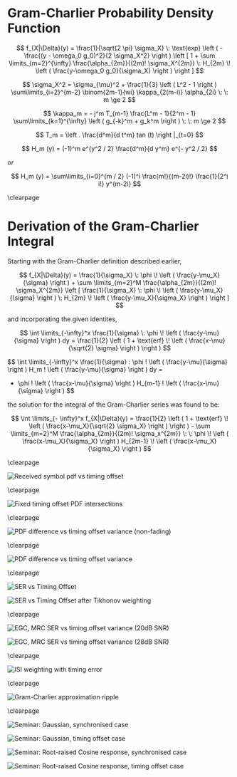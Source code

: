 Gram-Charlier Probability Density Function
==========================================

$$
f_{X|\Delta}(y) = \frac{1}{\sqrt{2 \pi} \sigma_X} \: \text{exp} \left ( - \frac{(y - \omega_0 g_0)^2}{2 \sigma_X^2} \right ) \left [ 1 + \sum \limits_{m=2}^{\infty} \frac{\alpha_{2m}}{(2m)! \sigma_X^{2m}}  \: H_{2m} \! \left ( \frac{y-\omega_0 g_0}{\sigma_X} \right ) \right ]
$$

$$
\sigma_X^2 = \sigma_{\mu}^2 + \frac{1}{3} \left ( L^2 - 1 \right ) \sum\limits_{i=2}^{m-2} \binom{2m-1}{wi} \kappa_{2(m-i)} \alpha_{2i} \: \: m \ge 2
$$

$$
\kappa_m = - j^m T_{m-1} \frac{L^m - 1}{2^m - 1} \sum\limits_{k=1}^{\infty} \left ( g_{-k}^m + g_k^m \right ) \: \: m \ge 2
$$

$$
T_m = \left . \frac{d^m}{d t^m} tan (t) \right |_{t=0}
$$

$$
H_m (y) = (-1)^m e^{y^2 / 2} \frac{d^m}{d y^m} e^{- y^2 / 2}
$$

*or*

$$
H_m (y) = \sum\limits_{i=0}^{m / 2} (-1)^i \frac{m!}{(m-2i)!} \frac{1}{2^i i!} y^{m-2i}
$$

\clearpage

Derivation of the Gram-Charlier Integral
========================================

Starting with the Gram-Charlier definition described earlier,

$$
f_{X|\Delta}(y) = \frac{1}{\sigma_X} \: \phi \! \left ( \frac{y-\mu_X}{\sigma} \right ) + \sum \limits_{m=2}^M \frac{\alpha_{2m}}{(2m)! \sigma_X^{2m}} \left [ \frac{1}{\sigma_X} \: \phi \! \left ( \frac{y-\mu_X}{\sigma} \right ) \: H_{2m} \! \left ( \frac{y-\mu_X}{\sigma_X} \right ) \right ]
$$

and incorporating the given identites,

$$
\int \limits_{-\infty}^x \frac{1}{\sigma} \: \phi \! \left ( \frac{y-\mu}{\sigma} \right ) dy =
\frac{1}{2} \left ( 1 + \text{erf} \! \left ( \frac{x-\mu}{\sqrt{2} \sigma} \right ) \right )
$$

$$
\int \limits_{-\infty}^x \frac{1}{\sigma} \: \phi \! \left ( \frac{y-\mu}{\sigma} \right ) H_m \! \left ( \frac{y-\mu}{\sigma} \right ) dy =
- \phi \! \left ( \frac{x-\mu}{\sigma} \right ) H_{m-1} \! \left ( \frac{x-\mu}{\sigma} \right )
$$

the solution for the integral of the Gram-Charlier series was found to be:

$$
\int \limits_{- \infty}^x f_{X|\Delta}(y) = \frac{1}{2} \left ( 1 + \text{erf} \! \left ( \frac{x-\mu_X}{\sqrt{2} \sigma_X} \right ) \right ) - \sum \limits_{m=2}^M \frac{\alpha_{2m}}{(2m)! \sigma_x^{2m}} \: \: \phi \! \left ( \frac{x-\mu_X}{\sigma_X} \right ) H_{2m-1} \! \left ( \frac{x-\mu_X}{\sigma_X} \right )
$$

\clearpage

![Received symbol pdf vs timing offset](../../plots/gramcharlier_pdf.png)

\clearpage

![Fixed timing offset PDF intersections](../../plots/4pamdecisionerror.png)

\clearpage

![PDF difference vs timing offset variance (non-fading)](../../plots/4pamsim1.png)

\clearpage

![PDF difference vs timing offset variance](../../plots/analytical_tikh_gc_pdf.png)

\clearpage

![SER vs Timing Offset](../../plots/ber_timingoffset_unweighted.png)

![SER vs Timing Offset after Tikhonov weighting](../../plots/ber_timingoffset_weighted.png)

\clearpage

![EGC, MRC SER vs timing offset variance (20dB SNR)](../../plots/egc_mrc_20db.png)

![EGC, MRC SER vs timing offset variance (28dB SNR)](../../plots/egc_mrc_28db.png)

\clearpage

![ISI weighting with timing error](../../plots/fyp1_w1_gklog.png)

\clearpage

![Gram-Charlier approximation ripple](../../plots/rootfindingconfusion_M20_cropped.png)

\clearpage

![Seminar: Gaussian, synchronised case](../../plots/seminar_gaussian_sync.png)

![Seminar: Gaussian, timing offset case](../../plots/seminar_gaussian_error.png)

![Seminar: Root-raised Cosine response, synchronised case](../../plots/seminar_rrc_sync.png)

![Seminar: Root-raised Cosine response, timing offset case](../../plots/seminar_rrc_error.png)


